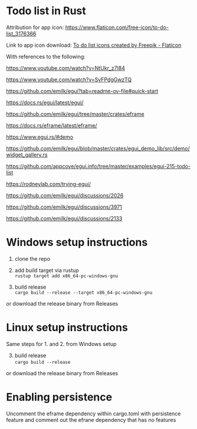 # Todo list in Rust

Attribution for app icon: https://www.flaticon.com/free-icon/to-do-list_3176366  

Link to app icon download: <a href="https://www.flaticon.com/free-icons/to-do-list" title="to do list icons">To do list icons created by Freepik - Flaticon</a>  

With references to the following:  

https://www.youtube.com/watch?v=NtUkr_z7l84  

https://www.youtube.com/watch?v=SvFPdgGwzTQ  

https://github.com/emilk/egui?tab=readme-ov-file#quick-start  

https://docs.rs/egui/latest/egui/  

https://github.com/emilk/egui/tree/master/crates/eframe  

https://docs.rs/eframe/latest/eframe/  

https://www.egui.rs/#demo  

https://github.com/emilk/egui/blob/master/crates/egui_demo_lib/src/demo/widget_gallery.rs  

https://github.com/appcove/egui.info/tree/master/examples/egui-215-todo-list  

https://rodneylab.com/trying-egui/  

https://github.com/emilk/egui/discussions/2026  

https://github.com/emilk/egui/discussions/3971  

https://github.com/emilk/egui/discussions/2133  

# Windows setup instructions  

1. clone the repo  

2. add build target via rustup  
`rustup target add x86_64-pc-windows-gnu`  

3. build release  
`cargo build --release --target x86_64-pc-windows-gnu`

or download the release binary from Releases  

# Linux setup instructions  

Same steps for 1. and 2. from Windows setup

3. build release  
`cargo build --release`  

or download the release binary from Releases  

# Enabling persistence  

Uncomment the eframe dependency within cargo.toml with persistence feature and comment out the efrane dependency that
has no features  


